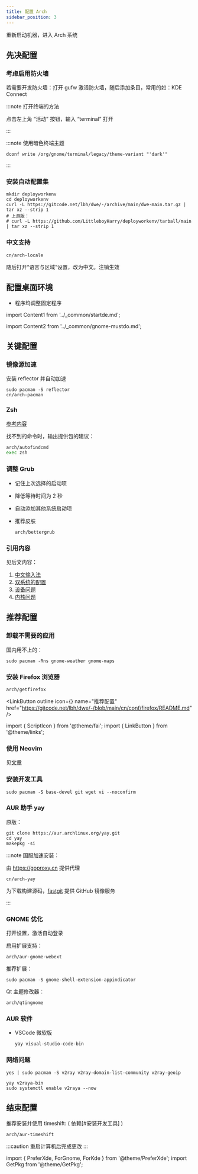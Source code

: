 ```yaml
---
title: 配置 Arch
sidebar_position: 3
---
```


重新启动机器，进入 Arch 系统

## 先决配置

### 考虑启用防火墙

若需要开发防火墙：打开 gufw 激活防火墙，随后添加条目，常用的如：KDE Connect

:::note 打开终端的方法

点击左上角 “活动” 按钮，输入 “terminal” 打开

:::

<PreferXde gnome kde>
<ForGnome>

:::note 使用暗色终端主题

    dconf write /org/gnome/terminal/legacy/theme-variant "'dark'"

:::

</ForGnome>
</PreferXde>

### 安装自动配置集

```shell
mkdir deployworkenv
cd deployworkenv
curl -L https://gitcode.net/lbh/dwe/-/archive/main/dwe-main.tar.gz | tar xz --strip 1
# 上游版：
# curl -L https://github.com/LittleboyHarry/deployworkenv/tarball/main | tar xz --strip 1
```

### 中文支持

    cn/arch-locale

<PreferXde gnome kde hideSelector>
<ForGnome>随后打开“语言与区域”设置，改为中文。注销生效</ForGnome>
</PreferXde>

## 配置桌面环境

- 程序坞调整固定程序

import Content1 from '../\_common/startde.md';

<Content1 />

import Content2 from '../\_common/gnome-mustdo.md';

<Content2 />

<!--
## KDE 软件推荐

```shell
sudo pacman -S breeze-icons adwaita-qt5 yakuake dolphin
dconf write /org/gnome/settings-daemon/plugins/media-keys/custom-keybindings/custom0/command 'yakuake'
```
 -->

## 关键配置

### 镜像源加速

<!--
# 如果默认 mirrorlist 无法下载，可先改用阿里云：
echo 'Server = https://mirrors.aliyun.com/archlinux/$repo/os/$arch' | sudo tee -a etc/pacman.d/mirrorlist
 -->

安装 reflector 并自动加速

```shell
sudo pacman -S reflector
cn/arch-pacman
```

<PreferXde gnome kde hideSelector>
<ForKde>

<!--
:::note 喜欢下拉式终端吗？

<GetPkg name="yakuake" apt pacman dnf />

安装后，搜索 `autostart` 设置自动启动 ( 添加 | 添加应用程序 )。
随后打开程序设置全局快捷键即可

:::
-->

</ForKde>
</PreferXde>

### Zsh

<a href="/docs/devenv/zsh" target="_blank" >参考内容</a>

找不到的命令时，输出提供包的建议：

```bash
arch/autofindcmd
exec zsh
```

### 调整 Grub

- 记住上次选择的启动项
- 降低等待时间为 2 秒
- 自动添加其他系统启动项
- 推荐皮肤

      arch/bettergrub

### 引用内容

见后文内容：

1. <a target="_blank" href="../mustdo/chinese">中文输入法</a>
2. <a target="_blank" href="../mustdo/dual-os">双系统的配置</a>
3. <a target="_blank" href="../mustdo/device">设备问题</a>
4. <a target="_blank" href="../mustdo/kernel">内核问题</a>

## 推荐配置

### 卸载不需要的应用

国内用不上的：

    sudo pacman -Rns gnome-weather gnome-maps

### 安装 Firefox 浏览器

    arch/getfirefox

<LinkButton outline icon={<ScriptIcon />} name="推荐配置" href="https://gitcode.net/lbh/dwe/-/blob/main/cn/conf/firefox/README.md" />

import { ScriptIcon } from '@theme/fai';
import { LinkButton } from '@theme/links';

### 使用 Neovim

见<a href="/docs/devenv/neovim" target="_blank">文章</a>

### 安装开发工具

    sudo pacman -S base-devel git wget vi --noconfirm

### AUR 助手 yay

原版：

```shell
git clone https://aur.archlinux.org/yay.git
cd yay
makepkg -si
```

:::note 国服加速安装：

由 https://goproxy.cn 提供代理

    cn/arch-yay

为下载构建源码，[fastgit](https://doc.fastgit.org/zh-cn/guide.html) 提供 GitHub 镜像服务

:::

 <PreferXde gnome kde hideSelector>
<ForGnome>

### GNOME 优化

打开设置，激活自动登录

启用扩展支持：

    arch/aur-gnome-webext

推荐扩展：

    sudo pacman -S gnome-shell-extension-appindicator

Qt 主题修改器：

    arch/qtingnome

</ForGnome>
</PreferXde>

### AUR 软件

- VSCode 微软版

      yay visual-studio-code-bin

### 网络问题

```shell
yes | sudo pacman -S v2ray v2ray-domain-list-community v2ray-geoip

yay v2raya-bin
sudo systemctl enable v2raya --now
```

## 结束配置

推荐安装并使用 timeshift: ( 依赖[#安装开发工具] )

    arch/aur-timeshift

:::caution 重启计算机后完成更改
:::

import {
PreferXde,
ForGnome,
ForKde
} from '@theme/PreferXde';
import GetPkg from '@theme/GetPkg';
